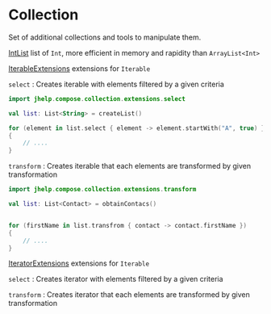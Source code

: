 # Collection

Set of additional collections and tools to manipulate them.

[IntList](../src/main/java/fr/jhelp/android/library/collection/IntList.kt)
list of `Int`, more efficient in memory and rapidity than `ArrayList<Int>`

[IterableExtensions](../src/main/java/fr/jhelp/android/library/collection/extensions/IterableExtensions.kt)
extensions for `Iterable`

`select` : Creates iterable with elements filtered by a given criteria

```kotlin
import jhelp.compose.collection.extensions.select

val list: List<String> = createList()

for (element in list.select { element -> element.startWith("A", true) })
{
    // ....
}
```

`transform` :  Creates iterable that each elements are transformed by given transformation

```kotlin
import jhelp.compose.collection.extensions.transform

val list: List<Contact> = obtainContacs()


for (firstName in list.transfrom { contact -> contact.firstName })
{
    // ....    
}
```

[IteratorExtensions](../src/main/java/fr/jhelp/android/library/collection/extensions/IteratorExtensions.kt)
extensions for `Iterable`

`select` : Creates iterator with elements filtered by a given criteria

`transform` :  Creates iterator that each elements are transformed by given transformation

